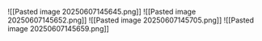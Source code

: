 ![[Pasted image 20250607145645.png]]
![[Pasted image 20250607145652.png]]
![[Pasted image 20250607145705.png]]
![[Pasted image 20250607145659.png]]
